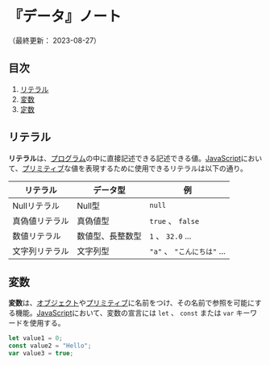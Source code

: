 # 『データ』ノート

（最終更新： 2023-08-27）


## 目次

1. [リテラル](#リテラル)
1. [変数](#変数)
1. [定数](#定数)


## リテラル

**リテラル**は、[プログラム](../../../../programming/_/chapters/programming.md#プログラム)の中に直接記述できる記述できる値。[JavaScript](./javascript.md#javascript)において、[プリミティブ](../../../../programming/_/chapters/data_type.md#プリミティブ型)な値を表現するために使用できるリテラルは以下の通り。

| リテラル       | データ型         | 例                          |
| -------------- | ---------------- | --------------------------- |
| Nullリテラル   | Null型           | `null`                      |
| 真偽値リテラル | 真偽値型         | `true` 、 `false`           |
| 数値リテラル   | 数値型、長整数型 | `1` 、 `32.0` ...           |
| 文字列リテラル | 文字列型         | `"a"` 、 `"こんにちは"` ... |


## 変数

**変数**は、[オブジェクト](#オブジェクト)や[プリミティブ](../../../../programming/_/chapters/data_type.md#プリミティブ型)に名前をつけ、その名前で参照を可能にする機能。[JavaScript](./javascript.md#javascript)において、変数の宣言には `let` 、 `const` または `var` キーワードを使用する。

```js
let value1 = 0;
const value2 = "Hello";
var value3 = true;
```
